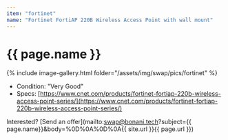 ```yaml
---
item: "fortinet"
name: "Fortinet FortiAP 220B Wireless Access Point with wall mount"
---
```


# {{ page.name }}

{% include image-gallery.html folder="/assets/img/swap/pics/fortinet" %}

- Condition: "Very Good"
- Specs: [https://www.cnet.com/products/fortinet-fortiap-220b-wireless-access-point-series/](https://www.cnet.com/products/fortinet-fortiap-220b-wireless-access-point-series/)

Interested? [Send an offer](mailto:swap@bonani.tech?subject={{ page.name}}&body=%0D%0A%0D%0A{{ site.url }}{{ page.url }})
